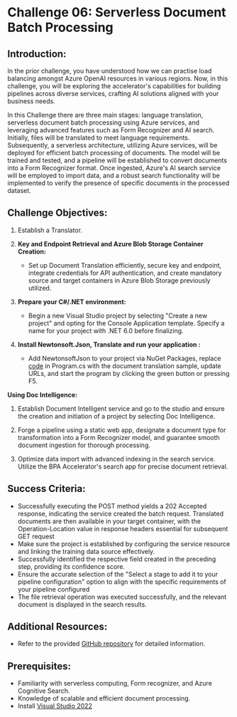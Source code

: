 # Challenge 06: Serverless Document Batch Processing 

## Introduction:

In the prior challenge, you have understood how we can practise load balancing amongst Azure OpenAI resources in various regions. Now, in this challenge, you will be exploring the accelerator's capabilities for building pipelines across diverse services, crafting AI solutions aligned with your business needs.

In this Challenge there are  three main stages: language translation, serverless document batch processing using Azure services, and leveraging advanced features such as Form Recognizer and AI search. Initially, files will be translated to meet language requirements. Subsequently, a serverless architecture, utilizing Azure services, will be deployed for efficient batch processing of documents. The model will be trained and tested, and a pipeline will be established to convert documents into a Form Recognizer format. Once ingested, Azure's AI search service will be employed to import data, and a robust search functionality will be implemented to verify the presence of specific documents in the processed dataset.

## Challenge Objectives:

1) Establish a Translator.

1) **Key and Endpoint Retrieval and Azure Blob Storage Container Creation:**

    - Set up Document Translation efficiently, secure key and endpoint, integrate credentials for API authentication, and create mandatory source and target containers in Azure Blob Storage previously utilized.

1) **Prepare your C#/.NET environment:**

    - Begin a new Visual Studio project by selecting "Create a new project" and opting for the Console Application template. Specify a name for your project with .NET 6.0 before finalizing.

1) **Install Newtonsoft.Json, Translate and run your application :**

    - Add NewtonsoftJson to your project via NuGet Packages, replace [code](https://learn.microsoft.com/en-us/azure/ai-services/translator/document-translation/quickstarts/document-translation-rest-api?pivots=programming-language-csharp#code-sample) in Program.cs with the document translation sample, update URLs, and start the program by clicking the green button or pressing F5.

**Using Doc Intelligence:**

1) Establish Document Intelligent service and go to the studio and ensure the creation and initiation of a project by selecting Doc Intelligence.

1) Forge a pipeline using a static web app, designate a document type for transformation into a Form Recognizer model, and guarantee smooth document ingestion for thorough processing.

1) Optimize data import with advanced indexing in the search service. Utilize the BPA Accelerator's search app for precise document retrieval.

## Success Criteria:

- Successfully executing the POST method yields a 202 Accepted response, indicating the service created the batch request. Translated documents are then available in your target container, with the Operation-Location value in response headers essential for subsequent GET request  
- Make sure the project is established by configuring the service resource and linking the training data source effectively.
- Successfully identified the respective field created in the preceding step, providing its confidence score.
- Ensure the accurate selection of the "Select a stage to add it to your pipeline configuration" option to align with the specific requirements of your pipeline configured
- The file retrieval operation was executed successfully, and the relevant document is displayed in the search results.

## Additional Resources:

- Refer to the provided [GitHub repository](https://github.com/MSUSAzureAccelerators/Azure-OpenAI-and-Form-Recognizer-Workshop/blob/main/README.md) for detailed information.

## Prerequisites:

- Familiarity with serverless computing, Form recognizer, and Azure Cognitive Search.
- Knowledge of scalable and efficient document processing.
- Install [Visual Studio 2022](https://visualstudio.microsoft.com/vs/) 
